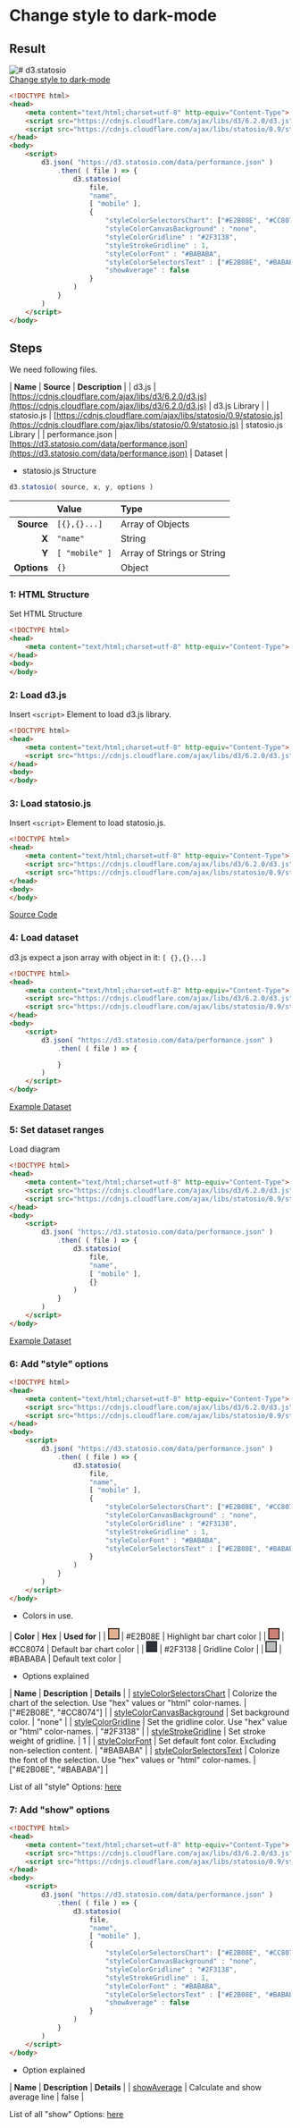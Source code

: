 # Change style to dark-mode

## Result

![# d3.statosio](https://d3.statosio.com/assets/images/example-customize-400.jpg)<br>
[Change style to dark-mode](https://d3.statosio.com/tutorials/change-style.html)

```html
<!DOCTYPE html>
<head>
    <meta content="text/html;charset=utf-8" http-equiv="Content-Type">
    <script src="https://cdnjs.cloudflare.com/ajax/libs/d3/6.2.0/d3.js"></script>
    <script src="https://cdnjs.cloudflare.com/ajax/libs/statosio/0.9/statosio.js"></script>
</head>
<body>
    <script>
        d3.json( "https://d3.statosio.com/data/performance.json" )
            .then( ( file ) => {
                d3.statosio( 
                    file, 
                    "name", 
                    [ "mobile" ], 
                    { 
                        "styleColorSelectorsChart": ["#E2B08E", "#CC8074"],
                        "styleColorCanvasBackground" : "none",
                        "styleColorGridline" : "#2F3138",
                        "styleStrokeGridline" : 1,
                        "styleColorFont" : "#BABABA",
                        "styleColorSelectorsText" : ["#E2B08E", "#BABABA"],
                        "showAverage" : false
                    }
                )
            } 
        )
    </script>
</body>
```


## Steps

We need following files.

| **Name** | **Source** | **Description** |
| d3.js | [https://cdnjs.cloudflare.com/ajax/libs/d3/6.2.0/d3.js](https://cdnjs.cloudflare.com/ajax/libs/d3/6.2.0/d3.js) | d3.js Library |
| statosio.js | [https://cdnjs.cloudflare.com/ajax/libs/statosio/0.9/statosio.js](https://cdnjs.cloudflare.com/ajax/libs/statosio/0.9/statosio.js) | statosio.js Library |
| performance.json | [https://d3.statosio.com/data/performance.json](https://d3.statosio.com/data/performance.json) | Dataset |


- statosio.js Structure

```javascript
d3.statosio( source, x, y, options )
``````

| | **Value** | **Type** |
|------:|:------|:------|
| **Source** | ```[{},{}...]``` | Array of Objects |
| **X** | ```"name"``` | String |
| **Y** | ```[ "mobile" ]``` | Array of Strings or String |
| **Options** | ```{}``` | Object |


### 1: HTML Structure
Set HTML Structure

```html
<!DOCTYPE html>
<head>
    <meta content="text/html;charset=utf-8" http-equiv="Content-Type">
</head>
<body>
</body>
```

### 2: Load d3.js
Insert ```<script>``` Element to load d3.js library.

```html
<!DOCTYPE html>
<head>
    <meta content="text/html;charset=utf-8" http-equiv="Content-Type">
    <script src="https://cdnjs.cloudflare.com/ajax/libs/d3/6.2.0/d3.js"></script>
</head>
<body>
</body>
```

### 3: Load statosio.js
Insert ```<script>``` Element to load statosio.js.

```html
<!DOCTYPE html>
<head>
    <meta content="text/html;charset=utf-8" http-equiv="Content-Type">
    <script src="https://cdnjs.cloudflare.com/ajax/libs/d3/6.2.0/d3.js"></script>
    <script src="https://cdnjs.cloudflare.com/ajax/libs/statosio/0.9/statosio.js"></script>
</head>
<body>
</body>

```
[Source Code](https://cdnjs.cloudflare.com/ajax/libs/statosio/0.9/statosio.js)


### 4: Load dataset
d3.js expect a json array with object in it: ```[ {},{}...]```

```html
<!DOCTYPE html>
<head>
    <meta content="text/html;charset=utf-8" http-equiv="Content-Type">
    <script src="https://cdnjs.cloudflare.com/ajax/libs/d3/6.2.0/d3.js"></script>
    <script src="https://cdnjs.cloudflare.com/ajax/libs/statosio/0.9/statosio.js"></script>
</head>
<body>
    <script>
        d3.json( "https://d3.statosio.com/data/performance.json" )
            .then( ( file ) => {

            } 
        )
    </script>
</body>
```
[Example Dataset](https://d3.statosio.com/data/performance.json)

### 5: Set dataset ranges
Load diagram

```html
<!DOCTYPE html>
<head>
    <meta content="text/html;charset=utf-8" http-equiv="Content-Type">
    <script src="https://cdnjs.cloudflare.com/ajax/libs/d3/6.2.0/d3.js"></script>
    <script src="https://cdnjs.cloudflare.com/ajax/libs/statosio/0.9/statosio.js"></script>
</head>
<body>
    <script>
        d3.json( "https://d3.statosio.com/data/performance.json" )
            .then( ( file ) => {
                d3.statosio( 
                    file, 
                    "name", 
                    [ "mobile" ], 
                    {}
                )
            } 
        )
    </script>
</body>
```

[Example Dataset](https://d3.statosio.com/data/performance.json)


### 6: Add "style" options

```html
<!DOCTYPE html>
<head>
    <meta content="text/html;charset=utf-8" http-equiv="Content-Type">
    <script src="https://cdnjs.cloudflare.com/ajax/libs/d3/6.2.0/d3.js"></script>
    <script src="https://cdnjs.cloudflare.com/ajax/libs/statosio/0.9/statosio.js"></script>
</head>
<body>
    <script>
        d3.json( "https://d3.statosio.com/data/performance.json" )
            .then( ( file ) => {
                d3.statosio( 
                    file, 
                    "name", 
                    [ "mobile" ], 
                    { 
                        "styleColorSelectorsChart": ["#E2B08E", "#CC8074"],
                        "styleColorCanvasBackground" : "none",
                        "styleColorGridline" : "#2F3138",
                        "styleStrokeGridline" : 1,
                        "styleColorFont" : "#BABABA",
                        "styleColorSelectorsText" : ["#E2B08E", "#BABABA"]
                    }
                )
            } 
        )
    </script>
</body>
```

- Colors in use.

| **Color** | **Hex** | **Used for** | 
| <svg width="20" height="20"><rect width="20" height="20" style="fill:#E2B08E;stroke-width:3;stroke:rgb(0,0,0)" /></svg> | #E2B08E | Highlight bar chart color |
| <svg width="20" height="20"><rect width="20" height="20" style="fill:#CC8074;stroke-width:3;stroke:rgb(0,0,0)" /></svg> | #CC8074 | Default bar chart color |
| <svg width="20" height="20"><rect width="20" height="20" style="fill:#2F3138;stroke-width:3;stroke:none" /></svg> | #2F3138 | Gridline Color |
| <svg width="20" height="20"><rect width="20" height="20" style="fill:#BABABA;stroke-width:3;stroke:rgb(0,0,0)" /></svg> | #BABABA | Default text color |

- Options explained

| **Name** | **Description** | **Details** | 
| [styleColorSelectorsChart](https://d3.statosio.com/options/style__color__selectors__chart.html) | Colorize the chart of the selection. Use "hex" values or "html" color-names. | ["#E2B08E", "#CC8074"] |
| [styleColorCanvasBackground](https://d3.statosio.com/options/style__color__canvas_background.html) | Set background color. | "none" |
| [styleColorGridline](https://d3.statosio.com/options/style__color__gridline.html) | Set the gridline color. Use "hex" value or "html" color-names. | "#2F3138" |
| [styleStrokeGridline](https://d3.statosio.com/options/style__stroke__gridline.html) | Set stroke weight of gridline. | 1 |
| [styleColorFont](https://d3.statosio.com/options/style__color__font.html)  | Set default font color. Excluding non-selection content. | "#BABABA" |
| [styleColorSelectorsText](https://d3.statosio.com/options/style__color__selectors__text.html) | Colorize the font of the selection. Use "hex" values or "html" color-names. | ["#E2B08E", "#BABABA"] |

List of all "style" Options: [here](https://d3.statosio.com/options/index.html#style)


### 7: Add "show" options

```html
<!DOCTYPE html>
<head>
    <meta content="text/html;charset=utf-8" http-equiv="Content-Type">
    <script src="https://cdnjs.cloudflare.com/ajax/libs/d3/6.2.0/d3.js"></script>
    <script src="https://cdnjs.cloudflare.com/ajax/libs/statosio/0.9/statosio.js"></script>
</head>
<body>
    <script>
        d3.json( "https://d3.statosio.com/data/performance.json" )
            .then( ( file ) => {
                d3.statosio( 
                    file, 
                    "name", 
                    [ "mobile" ], 
                    { 
                        "styleColorSelectorsChart": ["#E2B08E", "#CC8074"],
                        "styleColorCanvasBackground" : "none",
                        "styleColorGridline" : "#2F3138",
                        "styleStrokeGridline" : 1,
                        "styleColorFont" : "#BABABA",
                        "styleColorSelectorsText" : ["#E2B08E", "#BABABA"],
                        "showAverage" : false
                    }
                )
            } 
        )
    </script>
</body>
```

- Option explained

| **Name** | **Description** | **Details** | 
| [showAverage](https://d3.statosio.com/options/show__average.html) | Calculate and show average line | false |

List of all "show" Options: [here](https://d3.statosio.com/options/index.html#show)
